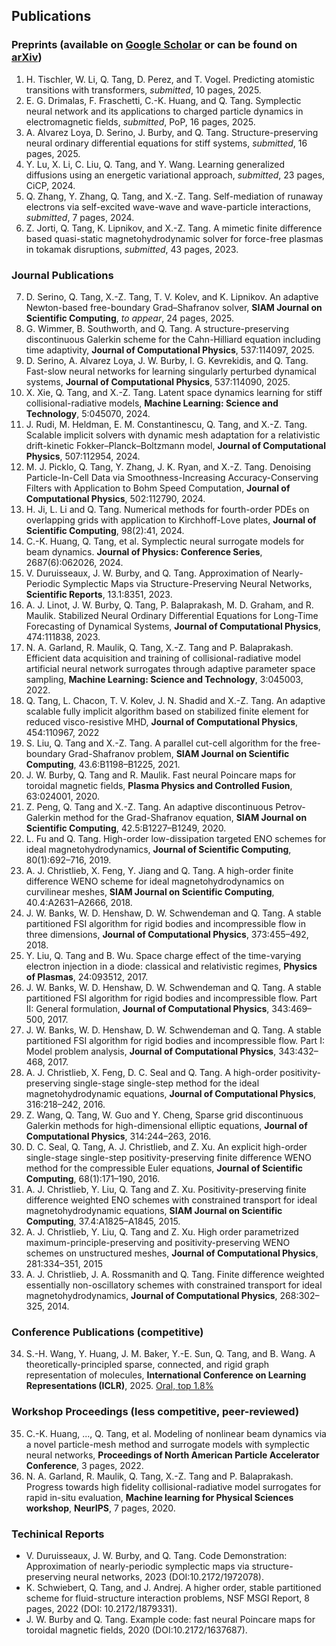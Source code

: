 ## Publications

### Preprints (available on [Google Scholar](https://scholar.google.com/citations?hl=en&user=EtoOcLMAAAAJ&view_op=list_works&sortby=pubdate) or can be found on [arXiv](https://arxiv.org/search/?searchtype=author&query=Tang%2C+Q))
1. H. Tischler, W. Li, Q. Tang, D. Perez, and T. Vogel. Predicting atomistic transitions with transformers, _submitted_, 10 pages, 2025.
1. E. G. Drimalas, F. Fraschetti, C.-K. Huang, and Q. Tang. Symplectic neural network and its applications to charged particle dynamics in electromagnetic fields, _submitted_, PoP, 16 pages, 2025.
1. A. Alvarez Loya, D. Serino, J. Burby, and Q. Tang. Structure-preserving neural ordinary differential equations for stiff systems, _submitted_, 16 pages, 2025.
1. Y. Lu, X. Li, C. Liu, Q. Tang, and Y. Wang. Learning generalized diffusions using an energetic variational approach, _submitted_, 23 pages, CiCP, 2024.
1. Q. Zhang, Y. Zhang, Q. Tang, and X.-Z. Tang. Self-mediation of runaway electrons via self-excited wave-wave and wave-particle interactions, _submitted_, 7 pages, 2024.
1. Z. Jorti, Q. Tang, K. Lipnikov, and X.-Z. Tang. A mimetic finite difference based quasi-static magnetohydrodynamic solver for force-free plasmas in tokamak disruptions, _submitted_, 43 pages, 2023.

### Journal Publications
7. D. Serino, Q. Tang, X.-Z. Tang, T. V. Kolev, and K. Lipnikov. An adaptive Newton-based free-boundary Grad–Shafranov solver, **SIAM Journal on Scientific Computing**, _to appear_, 24 pages, 2025.
1. G. Wimmer, B. Southworth, and Q. Tang. A structure-preserving discontinuous Galerkin scheme for the Cahn-Hilliard equation including time adaptivity, **Journal of Computational Physics**, 537:114097, 2025.
1. D. Serino, A. Alvarez Loya, J. W. Burby, I. G. Kevrekidis, and Q. Tang. Fast-slow neural networks for learning singularly perturbed dynamical systems, **Journal of Computational Physics**, 537:114090,  2025.
1. X. Xie, Q. Tang, and X.-Z. Tang. Latent space dynamics learning for stiff collisional-radiative models, **Machine Learning: Science and Technology**, 5:045070, 2024.
1. J. Rudi, M. Heldman, E. M. Constantinescu, Q. Tang, and X.-Z. Tang. Scalable implicit solvers with dynamic mesh adaptation for a relativistic drift-kinetic Fokker–Planck–Boltzmann model, **Journal of Computational Physics**, 507:112954, 2024.
1. M. J. Picklo, Q. Tang, Y. Zhang, J. K. Ryan, and X.-Z. Tang. Denoising Particle-In-Cell Data via Smoothness-Increasing Accuracy-Conserving Filters with Application to Bohm Speed Computation, **Journal of Computational Physics**, 502:112790, 2024.
1. H. Ji, L. Li and Q. Tang. Numerical methods for fourth-order PDEs on overlapping grids with application to Kirchhoff-Love plates, **Journal of Scientific Computing**, 98(2):41, 2024.
1. C.-K. Huang, Q. Tang, et al. Symplectic neural surrogate models for beam dynamics. **Journal of Physics: Conference Series**, 2687(6):062026,  2024.
1. V. Duruisseaux, J. W. Burby, and Q. Tang. Approximation of Nearly-Periodic Symplectic Maps via Structure-Preserving Neural Networks, **Scientific Reports**, 13.1:8351, 2023.
1. A. J. Linot, J. W. Burby, Q. Tang, P. Balaprakash, M. D. Graham, and R. Maulik. Stabilized Neural Ordinary Differential Equations for Long-Time Forecasting of Dynamical Systems, **Journal of Computational Physics**, 474:111838, 2023.
1. N. A. Garland, R. Maulik, Q. Tang, X.-Z. Tang and P. Balaprakash. Efficient data acquisition and training of collisional-radiative model artificial neural network surrogates through adaptive parameter space sampling, **Machine Learning: Science and Technology**, 3:045003, 2022.
1. Q. Tang, L. Chacon, T. V. Kolev, J. N. Shadid and X.-Z. Tang. An adaptive scalable fully implicit algorithm based on stabilized finite element for reduced visco-resistive MHD, **Journal of Computational Physics**, 454:110967, 2022
1. S. Liu, Q. Tang and X.-Z. Tang. A parallel cut-cell algorithm for the free-boundary Grad-Shafranov problem, **SIAM Journal on Scientific Computing**, 43.6:B1198–B1225, 2021.
1. J. W. Burby, Q. Tang and R. Maulik. Fast neural Poincare maps for toroidal magnetic fields, **Plasma Physics and Controlled Fusion**, 63:024001, 2020.
1. Z. Peng, Q. Tang and X.-Z. Tang. An adaptive discontinuous Petrov-Galerkin method for the Grad-Shafranov equation, **SIAM Journal on Scientific Computing**, 42.5:B1227–B1249, 2020.
1. L. Fu and Q. Tang. High-order low-dissipation targeted ENO schemes for ideal magnetohydrodynamics, **Journal of Scientific Computing**, 80(1):692–716, 2019.
1. A. J. Christlieb, X. Feng, Y. Jiang and Q. Tang. A high-order finite difference WENO scheme for ideal magnetohydrodynamics on curvilinear meshes, **SIAM Journal on Scientific Computing**, 40.4:A2631–A2666, 2018.
1. J. W. Banks, W. D. Henshaw, D. W. Schwendeman and Q. Tang. A stable partitioned FSI algorithm for rigid bodies and incompressible flow in three dimensions, **Journal of Computational Physics**, 373:455–492, 2018.
1. Y. Liu, Q. Tang and B. Wu. Space charge effect of the time-varying electron injection in a diode: classical and relativistic regimes, **Physics of Plasmas**, 24:093512, 2017.
1. J. W. Banks, W. D. Henshaw, D. W. Schwendeman and Q. Tang. A stable partitioned FSI algorithm for rigid bodies and incompressible flow. Part II: General formulation, **Journal of Computational Physics**, 343:469–500, 2017.
1. J. W. Banks, W. D. Henshaw, D. W. Schwendeman and Q. Tang. A stable partitioned FSI algorithm for rigid bodies and incompressible flow. Part I: Model problem analysis, **Journal of Computational Physics**, 343:432–468, 2017.
1. A. J. Christlieb, X. Feng, D. C. Seal and Q. Tang. A high-order positivity-preserving single-stage single-step method for the ideal magnetohydrodynamic equations, **Journal of Computational Physics**, 316:218–242, 2016.
1. Z. Wang, Q. Tang, W. Guo and Y. Cheng, Sparse grid discontinuous Galerkin methods for high-dimensional elliptic equations, **Journal of Computational Physics**, 314:244–263, 2016.
1. D. C. Seal, Q. Tang, A. J. Christlieb, and Z. Xu. An explicit high-order single-stage single-step positivity-preserving finite difference WENO method for the compressible Euler equations, **Journal of Scientific Computing**, 68(1):171–190, 2016.
1. A. J. Christlieb, Y. Liu, Q. Tang and Z. Xu. Positivity-preserving finite difference weighted ENO schemes with constrained transport for ideal magnetohydrodynamic equations, **SIAM Journal on Scientific Computing**, 37.4:A1825–A1845, 2015.
1. A. J. Christlieb, Y. Liu, Q. Tang and Z. Xu. High order parametrized maximum-principle-preserving and positivity-preserving WENO schemes on unstructured meshes, **Journal of Computational Physics**, 281:334–351, 2015
1. A. J. Christlieb, J. A. Rossmanith and Q. Tang. Finite difference weighted essentially non-oscillatory schemes with constrained transport for ideal magnetohydrodynamics, **Journal of Computational Physics**, 268:302–325, 2014.

### Conference Publications (competitive)
34. S.-H. Wang, Y. Huang, J. M. Baker, Y.-E. Sun, Q. Tang, and B. Wang. A theoretically-principled sparse, connected, and rigid graph representation of molecules, **International Conference on Learning Representations (ICLR)**, 2025. [Oral, top 1.8%](https://openreview.net/forum?id=OIvg3MqWX2)

### Workshop Proceedings (less competitive, peer-reviewed)
35. C.-K. Huang, ..., Q. Tang, et al. Modeling of nonlinear beam dynamics via a novel particle-mesh method and surrogate models with symplectic neural networks, **Proceedings of North American Particle Accelerator Conference**, 3 pages, 2022.
1. N. A. Garland, R. Maulik, Q. Tang, X.-Z. Tang and P. Balaprakash. Progress towards high fidelity collisional-radiative model surrogates for rapid in-situ evaluation, **Machine learning for Physical Sciences workshop**, **NeurIPS**, 7 pages, 2020.

### Techinical Reports 
* V. Duruisseaux, J. W. Burby, and Q. Tang. Code Demonstration: Approximation of nearly-periodic symplectic maps via structure-preserving neural networks, 2023 (DOI:10.2172/1972078).
* K. Schwiebert, Q. Tang, and J. Andrej. A higher order, stable partitioned scheme for fluid-structure interaction problems, NSF MSGI Report, 8 pages, 2022 (DOI: 10.2172/1879331). 
* J. W. Burby and Q. Tang. Example code: fast neural Poincare maps for toroidal magnetic fields, 2020 (DOI:10.2172/1637687).
